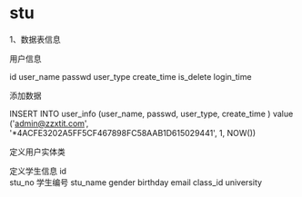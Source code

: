# stu

1、数据表信息

用户信息

id
user_name
passwd
user_type
create_time
is_delete
login_time


添加数据

INSERT INTO user_info (user_name, passwd, user_type, create_time ) value ('admin@zzxtit.com', '*4ACFE3202A5FF5CF467898FC58AAB1D615029441', 1, NOW())

定义用户实体类

定义学生信息
id  
stu_no 学生编号
stu_name
gender
birthday
email
class_id
university


